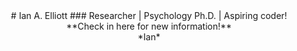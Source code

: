<center># Ian A. Elliott
### Researcher | Psychology Ph.D. | Aspiring coder!
**Check in here for new information!**<br>
*Ian*</center>
